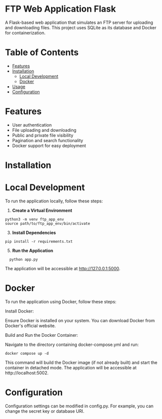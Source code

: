 # FTP Web Application Flask

A Flask-based web application that simulates an FTP server for uploading and downloading files. This project uses SQLite as its database and Docker for containerization.

# Table of Contents
- [Features](#features)
- [Installation](#installation)
  - [Local Development](#local-development)
  - [Docker](#docker)
- [Usage](#usage)
- [Configuration](#configuration)

# Features 
- User authentication
- File uploading and downloading
- Public and private file visibility
- Pagination and search functionality
- Docker support for easy deployment

# Installation

# Local Development

To run the application locally, follow these steps:

1. **Create a Virtual Environment**
   
  ```
  python3 -m venv ftp_app_env
  source path/to/ftp_app_env/bin/activate

  ```
   
3. **Install Dependencies**
  
  ```
  pip install -r requirements.txt

  ```

5. **Run the Application**
  ```
    python app.py

  ```
The application will be accessible at http://127.0.0.1:5000.
   
# Docker
To run the application using Docker, follow these steps:

Install Docker:

Ensure Docker is installed on your system. You can download Docker from Docker's official website.

Build and Run the Docker Container:

Navigate to the directory containing docker-compose.yml and run:

    docker compose up -d

This command will build the Docker image (if not already built) and start the container in detached mode. The application will be accessible at http://localhost:5002.


# Configuration

Configuration settings can be modified in config.py. For example, you can change the secret key or database URI.
